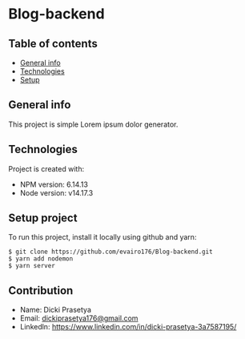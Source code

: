 # Blog-backend 




## Table of contents

- [General info](#general-info)
- [Technologies](#technologies)
- [Setup](#setup)

## General info

This project is simple Lorem ipsum dolor generator.

## Technologies

Project is created with:

- NPM version: 6.14.13
- Node version: v14.17.3

## Setup project


To run this project, install it locally using github and yarn:

```
$ git clone https://github.com/evairo176/Blog-backend.git
$ yarn add nodemon
$ yarn server

```

## Contribution 

- Name: Dicki Prasetya
- Email: dickiprasetya176@gmail.com
- Linkedln: https://www.linkedin.com/in/dicki-prasetya-3a7587195/


